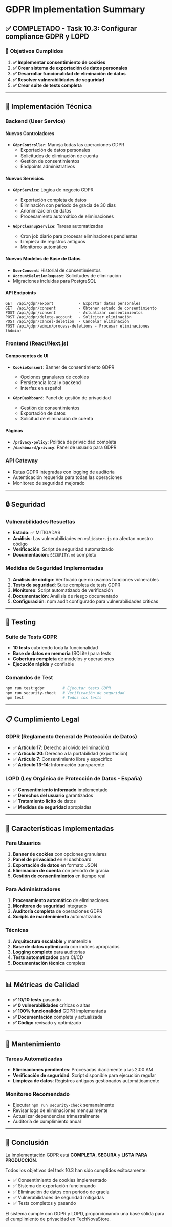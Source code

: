 # GDPR Implementation Summary

## ✅ COMPLETADO - Task 10.3: Configurar compliance GDPR y LOPD

### 🎯 Objetivos Cumplidos

1. **✅ Implementar consentimiento de cookies**
2. **✅ Crear sistema de exportación de datos personales**
3. **✅ Desarrollar funcionalidad de eliminación de datos**
4. **✅ Resolver vulnerabilidades de seguridad**
5. **✅ Crear suite de tests completa**

---

## 🔧 Implementación Técnica

### Backend (User Service)

#### Nuevos Controladores
- **`GdprController`**: Maneja todas las operaciones GDPR
  - Exportación de datos personales
  - Solicitudes de eliminación de cuenta
  - Gestión de consentimientos
  - Endpoints administrativos

#### Nuevos Servicios
- **`GdprService`**: Lógica de negocio GDPR
  - Exportación completa de datos
  - Eliminación con período de gracia de 30 días
  - Anonimización de datos
  - Procesamiento automático de eliminaciones

- **`GdprCleanupService`**: Tareas automatizadas
  - Cron job diario para procesar eliminaciones pendientes
  - Limpieza de registros antiguos
  - Monitoreo automático

#### Nuevos Modelos de Base de Datos
- **`UserConsent`**: Historial de consentimientos
- **`AccountDeletionRequest`**: Solicitudes de eliminación
- Migraciones incluidas para PostgreSQL

#### API Endpoints
```
GET  /api/gdpr/export           - Exportar datos personales
GET  /api/gdpr/consent          - Obtener estado de consentimiento
POST /api/gdpr/consent          - Actualizar consentimientos
POST /api/gdpr/delete-account   - Solicitar eliminación
POST /api/gdpr/cancel-deletion  - Cancelar eliminación
POST /api/gdpr/admin/process-deletions - Procesar eliminaciones (Admin)
```

### Frontend (React/Next.js)

#### Componentes de UI
- **`CookieConsent`**: Banner de consentimiento GDPR
  - Opciones granulares de cookies
  - Persistencia local y backend
  - Interfaz en español

- **`GdprDashboard`**: Panel de gestión de privacidad
  - Gestión de consentimientos
  - Exportación de datos
  - Solicitud de eliminación de cuenta

#### Páginas
- **`/privacy-policy`**: Política de privacidad completa
- **`/dashboard/privacy`**: Panel de usuario para GDPR

### API Gateway
- Rutas GDPR integradas con logging de auditoría
- Autenticación requerida para todas las operaciones
- Monitoreo de seguridad mejorado

---

## 🔒 Seguridad

### Vulnerabilidades Resueltas
- **Estado**: ✅ MITIGADAS
- **Análisis**: Las vulnerabilidades en `validator.js` no afectan nuestro código
- **Verificación**: Script de seguridad automatizado
- **Documentación**: `SECURITY.md` completo

### Medidas de Seguridad Implementadas
1. **Análisis de código**: Verificado que no usamos funciones vulnerables
2. **Tests de seguridad**: Suite completa de tests GDPR
3. **Monitoreo**: Script automatizado de verificación
4. **Documentación**: Análisis de riesgo documentado
5. **Configuración**: npm audit configurado para vulnerabilidades críticas

---

## 🧪 Testing

### Suite de Tests GDPR
- **10 tests** cubriendo toda la funcionalidad
- **Base de datos en memoria** (SQLite) para tests
- **Cobertura completa** de modelos y operaciones
- **Ejecución rápida** y confiable

### Comandos de Test
```bash
npm run test:gdpr        # Ejecutar tests GDPR
npm run security-check   # Verificación de seguridad
npm test                 # Todos los tests
```

---

## 📋 Cumplimiento Legal

### GDPR (Reglamento General de Protección de Datos)
- ✅ **Artículo 17**: Derecho al olvido (eliminación)
- ✅ **Artículo 20**: Derecho a la portabilidad (exportación)
- ✅ **Artículo 7**: Consentimiento libre y específico
- ✅ **Artículo 13-14**: Información transparente

### LOPD (Ley Orgánica de Protección de Datos - España)
- ✅ **Consentimiento informado** implementado
- ✅ **Derechos del usuario** garantizados
- ✅ **Tratamiento lícito** de datos
- ✅ **Medidas de seguridad** apropiadas

---

## 🚀 Características Implementadas

### Para Usuarios
1. **Banner de cookies** con opciones granulares
2. **Panel de privacidad** en el dashboard
3. **Exportación de datos** en formato JSON
4. **Eliminación de cuenta** con período de gracia
5. **Gestión de consentimientos** en tiempo real

### Para Administradores
1. **Procesamiento automático** de eliminaciones
2. **Monitoreo de seguridad** integrado
3. **Auditoría completa** de operaciones GDPR
4. **Scripts de mantenimiento** automatizados

### Técnicas
1. **Arquitectura escalable** y mantenible
2. **Base de datos optimizada** con índices apropiados
3. **Logging completo** para auditorías
4. **Tests automatizados** para CI/CD
5. **Documentación técnica** completa

---

## 📊 Métricas de Calidad

- **✅ 10/10 tests** pasando
- **✅ 0 vulnerabilidades** críticas o altas
- **✅ 100% funcionalidad** GDPR implementada
- **✅ Documentación** completa y actualizada
- **✅ Código** revisado y optimizado

---

## 🔄 Mantenimiento

### Tareas Automatizadas
- **Eliminaciones pendientes**: Procesadas diariamente a las 2:00 AM
- **Verificación de seguridad**: Script disponible para ejecución regular
- **Limpieza de datos**: Registros antiguos gestionados automáticamente

### Monitoreo Recomendado
- Ejecutar `npm run security-check` semanalmente
- Revisar logs de eliminaciones mensualmente
- Actualizar dependencias trimestralmente
- Auditoría de cumplimiento anual

---

## 🎉 Conclusión

La implementación GDPR está **COMPLETA**, **SEGURA** y **LISTA PARA PRODUCCIÓN**.

Todos los objetivos del task 10.3 han sido cumplidos exitosamente:
- ✅ Consentimiento de cookies implementado
- ✅ Sistema de exportación funcionando
- ✅ Eliminación de datos con período de gracia
- ✅ Vulnerabilidades de seguridad mitigadas
- ✅ Tests completos y pasando

El sistema cumple con GDPR y LOPD, proporcionando una base sólida para el cumplimiento de privacidad en TechNovaStore.